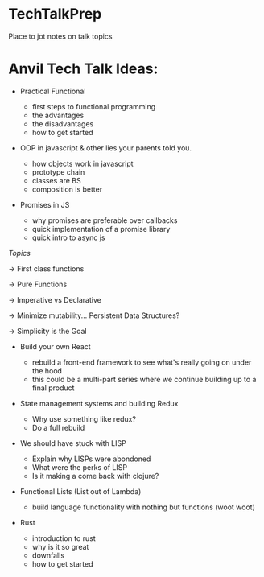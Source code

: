 # TechTalkPrep
Place to jot notes on talk topics


# Anvil Tech Talk Ideas:

* Practical Functional
  - first steps to functional programming
  - the advantages
  - the disadvantages
  - how to get started
  
* OOP in javascript & other lies your parents told you.
  - how objects work in javascript
  - prototype chain
  - classes are BS
  - composition is better
  
* Promises in JS
  - why promises are preferable over callbacks
  - quick implementation of a promise library
  - quick intro to async js

  
 *Topics*
 
  -> First class functions
  
  -> Pure Functions
  
  -> Imperative vs Declarative
  
  -> Minimize mutability... Persistent Data Structures?
  
  -> Simplicity is the Goal
 
* Build your own React
  - rebuild a front-end framework to see what's really going on under the hood
  - this could be a multi-part series where we continue building up to a final product

* State management systems and building Redux
  - Why use something like redux?
  - Do a full rebuild

* We should have stuck with LISP
  - Explain why LISPs were abondoned
  - What were the perks of LISP
  - Is it making a come back with clojure?

* Functional Lists (List out of Lambda)
  - build language functionality with nothing but functions (woot woot)
  
* Rust
  - introduction to rust 
  - why is it so great
  - downfalls
  - how to get started
 



